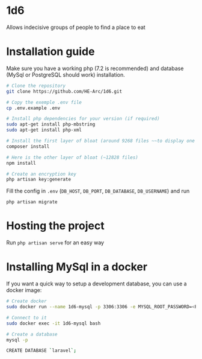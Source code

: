 # 1d6
Allows indecisive groups of people to find a place to eat

# Installation guide
Make sure you have a working php (7.2 is recommended) and database (MySql or PostgreSQL should work) installation.

```bash
# Clone the repository
git clone https://github.com/HE-Arc/1d6.git

# Copy the exemple .env file
cp .env.example .env

# Install php dependencies for your version (if required)
sudo apt-get install php-mbstring
sudo apt-get install php-xml

# Install the first layer of bloat (around 9268 files ~~to display one h1 and 8 links~~)
composer install

# Here is the other layer of bloat (~12828 files)
npm install

# Create an encryption key
php artisan key:generate
```

Fill the config in `.env` (`DB_HOST`, `DB_PORT`, `DB_DATABASE`, `DB_USERNAME`) and run

```
php artisan migrate
```

# Hosting the project
Run `php artisan serve` for an easy way

# Installing MySql in a docker
If you want a quick way to setup a development database, you can use a docker image:

```bash
# Create docker
sudo docker run --name 1d6-mysql -p 3306:3306 -e MYSQL_ROOT_PASSWORD=<PASSWORD> -d mysql:5.7.28

# Connect to it
sudo docker exec -it 1d6-mysql bash

# Create a database
mysql -p

CREATE DATABASE `laravel`;
```